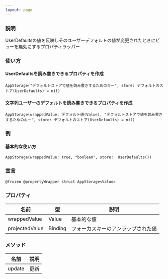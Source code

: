 ```yaml
---
layout: page
---
```


### 説明

UserDefaultsの値を反映しそのユーザーデフォルトの値が変更されたときにビューを無効にするプロパティラッパー

### 使い方

#### UserDefaultsを読み書きできるプロパティを作成

    AppStorage("デフォルトストアで値を読み書きするためのキー", store: デフォルトのストア(UserDefaults) = nil)

#### 文字列ユーザーのデフォルトを読み書きできるプロパティを作成

    AppStorage(wrappedValue: デフォルト値(Value), "デフォルトストアで値を読み書きするためのキー", store: デフォルトのストア(UserDefaults) = nil)

### 例

#### 基本的な使い方

    AppStorage(wrappedValue: true, "boolean", store:  UserDefaults())

### 宣言

    @frozen @propertyWrapper struct AppStorage<Value>

### プロパティ

| 名前             | 型              | 説明                |
| -------------- | -------------- | ----------------- |
| wrappedValue   | Value          | 基本的な値             |
| projectedValue | Binding<Value> | フォーカスキーのアンラップされた値 |

### メソッド

| 名前     | 説明  |
| ------ | --- |
| update | 更新  |
